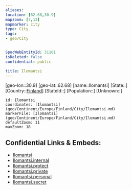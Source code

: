 ```yaml
---
aliases: 
location: [62.68,30.9]
mapzoom: [7,12] 
mapmarker: city 
type: City
tags:
- geo/City


SpocWebEntityId: 31101
isDeleted: false
confidential: public

title: Ilomantsi
---
```

[geo-lon::30.9]
[geo-lat::62.68]
[name::Ilomantsi]
[State::]
[Country::[Finland](geo/Continent/Europe/Finland.md)]
[StateId::]
[Population::]
[Unknown::]


```leaflet
id: Ilomantsi
coordinates: [Ilomantsi](geo/Continent/Europe/Finland/City/Ilomantsi.md)
markerFile: [Ilomantsi](geo/Continent/Europe/Finland/City/Ilomantsi.md)
defaultZoom: 11 
maxZoom: 18
```


## Confidential Links & Embeds: 
- [Ilomantsi](../../../../../../_public/geo/Continent/Europe/Finland/City/Ilomantsi.md) 
- [Ilomantsi.internal](../../../../../../_internal/geo/Continent/Europe/Finland/City/Ilomantsi.internal.md) 
- [Ilomantsi.protect](../../../../../../_protect/geo/Continent/Europe/Finland/City/Ilomantsi.protect.md) 
- [Ilomantsi.private](../../../../../../_private/geo/Continent/Europe/Finland/City/Ilomantsi.private.md) 
- [Ilomantsi.personal](../../../../../../_personal/geo/Continent/Europe/Finland/City/Ilomantsi.personal.md) 
- [Ilomantsi.secret](../../../../../../_secret/geo/Continent/Europe/Finland/City/Ilomantsi.secret.md) 
